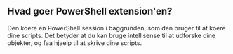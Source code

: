 ## Hvad goer PowerShell extension'en?

Den koere en PowerShell session i baggrunden, som den bruger til at koere dine scripts. Det betyder at du kan bruge intellisense til at udforske dine objekter, og faa hjaelp til at skrive dine scripts.
